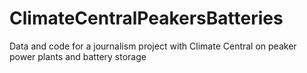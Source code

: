 # ClimateCentralPeakersBatteries
Data and code for a journalism project with Climate Central on peaker power plants and battery storage
